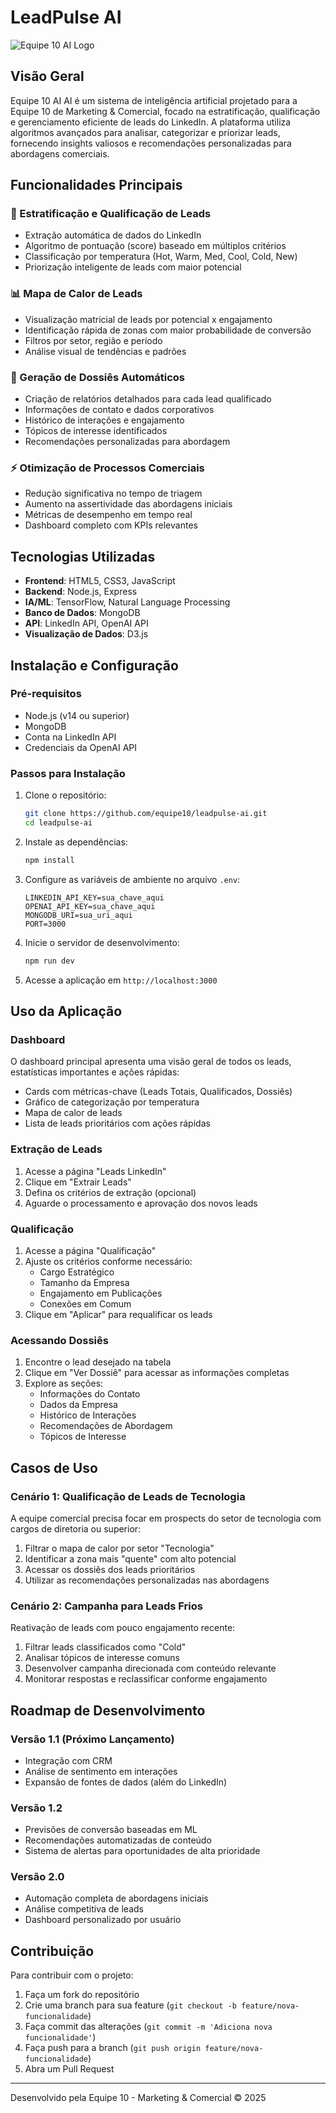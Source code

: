 # LeadPulse AI

![Equipe 10 AI Logo](https://via.placeholder.com/200x80?text=LeadPulse+AI)

## Visão Geral

Equipe 10 AI AI é um sistema de inteligência artificial projetado para a Equipe 10 de Marketing & Comercial, focado na estratificação, qualificação e gerenciamento eficiente de leads do LinkedIn. A plataforma utiliza algoritmos avançados para analisar, categorizar e priorizar leads, fornecendo insights valiosos e recomendações personalizadas para abordagens comerciais.

## Funcionalidades Principais

### 🎯 Estratificação e Qualificação de Leads

- Extração automática de dados do LinkedIn
- Algoritmo de pontuação (score) baseado em múltiplos critérios
- Classificação por temperatura (Hot, Warm, Med, Cool, Cold, New)
- Priorização inteligente de leads com maior potencial

### 📊 Mapa de Calor de Leads

- Visualização matricial de leads por potencial x engajamento
- Identificação rápida de zonas com maior probabilidade de conversão
- Filtros por setor, região e período
- Análise visual de tendências e padrões

### 📑 Geração de Dossiês Automáticos

- Criação de relatórios detalhados para cada lead qualificado
- Informações de contato e dados corporativos
- Histórico de interações e engajamento
- Tópicos de interesse identificados
- Recomendações personalizadas para abordagem

### ⚡ Otimização de Processos Comerciais

- Redução significativa no tempo de triagem
- Aumento na assertividade das abordagens iniciais
- Métricas de desempenho em tempo real
- Dashboard completo com KPIs relevantes

## Tecnologias Utilizadas

- **Frontend**: HTML5, CSS3, JavaScript
- **Backend**: Node.js, Express
- **IA/ML**: TensorFlow, Natural Language Processing
- **Banco de Dados**: MongoDB
- **API**: LinkedIn API, OpenAI API
- **Visualização de Dados**: D3.js

## Instalação e Configuração

### Pré-requisitos

- Node.js (v14 ou superior)
- MongoDB
- Conta na LinkedIn API
- Credenciais da OpenAI API

### Passos para Instalação

1. Clone o repositório:
   ```bash
   git clone https://github.com/equipe10/leadpulse-ai.git
   cd leadpulse-ai
   ```

2. Instale as dependências:
   ```bash
   npm install
   ```

3. Configure as variáveis de ambiente no arquivo `.env`:
   ```
   LINKEDIN_API_KEY=sua_chave_aqui
   OPENAI_API_KEY=sua_chave_aqui
   MONGODB_URI=sua_uri_aqui
   PORT=3000
   ```

4. Inicie o servidor de desenvolvimento:
   ```bash
   npm run dev
   ```

5. Acesse a aplicação em `http://localhost:3000`

## Uso da Aplicação

### Dashboard

O dashboard principal apresenta uma visão geral de todos os leads, estatísticas importantes e ações rápidas:
- Cards com métricas-chave (Leads Totais, Qualificados, Dossiês)
- Gráfico de categorização por temperatura
- Mapa de calor de leads
- Lista de leads prioritários com ações rápidas

### Extração de Leads

1. Acesse a página "Leads LinkedIn"
2. Clique em "Extrair Leads"
3. Defina os critérios de extração (opcional)
4. Aguarde o processamento e aprovação dos novos leads

### Qualificação

1. Acesse a página "Qualificação"
2. Ajuste os critérios conforme necessário:
   - Cargo Estratégico
   - Tamanho da Empresa
   - Engajamento em Publicações
   - Conexões em Comum
3. Clique em "Aplicar" para requalificar os leads

### Acessando Dossiês

1. Encontre o lead desejado na tabela
2. Clique em "Ver Dossiê" para acessar as informações completas
3. Explore as seções:
   - Informações do Contato
   - Dados da Empresa
   - Histórico de Interações
   - Recomendações de Abordagem
   - Tópicos de Interesse

## Casos de Uso

### Cenário 1: Qualificação de Leads de Tecnologia

A equipe comercial precisa focar em prospects do setor de tecnologia com cargos de diretoria ou superior:
1. Filtrar o mapa de calor por setor "Tecnologia"
2. Identificar a zona mais "quente" com alto potencial
3. Acessar os dossiês dos leads prioritários
4. Utilizar as recomendações personalizadas nas abordagens

### Cenário 2: Campanha para Leads Frios

Reativação de leads com pouco engajamento recente:
1. Filtrar leads classificados como "Cold"
2. Analisar tópicos de interesse comuns
3. Desenvolver campanha direcionada com conteúdo relevante
4. Monitorar respostas e reclassificar conforme engajamento

## Roadmap de Desenvolvimento

### Versão 1.1 (Próximo Lançamento)
- Integração com CRM
- Análise de sentimento em interações
- Expansão de fontes de dados (além do LinkedIn)

### Versão 1.2
- Previsões de conversão baseadas em ML
- Recomendações automatizadas de conteúdo
- Sistema de alertas para oportunidades de alta prioridade

### Versão 2.0
- Automação completa de abordagens iniciais
- Análise competitiva de leads
- Dashboard personalizado por usuário

## Contribuição

Para contribuir com o projeto:

1. Faça um fork do repositório
2. Crie uma branch para sua feature (`git checkout -b feature/nova-funcionalidade`)
3. Faça commit das alterações (`git commit -m 'Adiciona nova funcionalidade'`)
4. Faça push para a branch (`git push origin feature/nova-funcionalidade`)
5. Abra um Pull Request



---

Desenvolvido pela Equipe 10 - Marketing & Comercial © 2025
